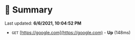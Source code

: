 # 📖 Summary
Last updated: **6/6/2021, 10:04:52 PM**

- `GET` [https://google.com](https://google.com) - **Up** (148ms)
